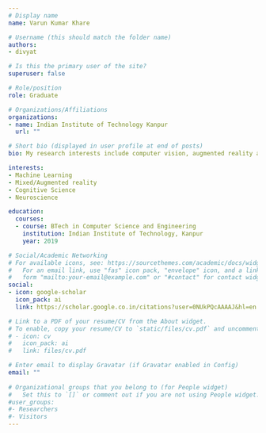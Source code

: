 ```yaml
---
# Display name
name: Varun Kumar Khare

# Username (this should match the folder name)
authors:
- divyat

# Is this the primary user of the site?
superuser: false

# Role/position
role: Graduate

# Organizations/Affiliations
organizations:
- name: Indian Institute of Technology Kanpur
  url: ""

# Short bio (displayed in user profile at end of posts)
bio: My research interests include computer vision, augmented reality and deep learning.

interests:
- Machine Learning
- Mixed/Augmented reality
- Cognitive Science
- Neuroscience

education:
  courses:
  - course: BTech in Computer Science and Engineering
    institution: Indian Institute of Technology, Kanpur
    year: 2019

# Social/Academic Networking
# For available icons, see: https://sourcethemes.com/academic/docs/widgets/#icons
#   For an email link, use "fas" icon pack, "envelope" icon, and a link in the
#   form "mailto:your-email@example.com" or "#contact" for contact widget.
social:
- icon: google-scholar
  icon_pack: ai
  link: https://scholar.google.co.in/citations?user=0NUkPQcAAAAJ&hl=en 

# Link to a PDF of your resume/CV from the About widget.
# To enable, copy your resume/CV to `static/files/cv.pdf` and uncomment the lines below.  
# - icon: cv
#   icon_pack: ai
#   link: files/cv.pdf

# Enter email to display Gravatar (if Gravatar enabled in Config)
email: ""
  
# Organizational groups that you belong to (for People widget)
#   Set this to `[]` or comment out if you are not using People widget.  
#user_groups:
#- Researchers
#- Visitors
---
```

